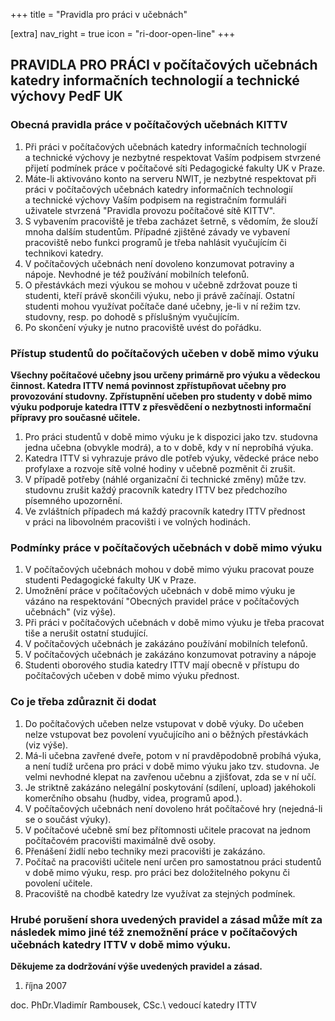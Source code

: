 +++
title = "Pravidla pro práci v učebnách"

[extra]
nav_right = true
icon = "ri-door-open-line"
+++

## PRAVIDLA PRO PRÁCI v počítačových učebnách katedry informačních technologií a technické výchovy PedF UK

### Obecná pravidla práce v počítačových učebnách KITTV

1.  Při práci v počítačových učebnách katedry informačních technologií
    a technické výchovy je nezbytné respektovat Vaším podpisem stvrzené
    přijetí podmínek práce v počítačové síti Pedagogické fakulty UK
    v Praze.
2.  Máte-li aktivováno konto na serveru NWIT, je nezbytné respektovat
    při práci v počítačových učebnách katedry informačních technologií
    a technické výchovy Vaším podpisem na registračním formuláři
    uživatele stvrzená \"Pravidla provozu počítačové sítě KITTV".
3.  S vybavením pracoviště je třeba zacházet šetrně, s vědomím, že
    slouží mnoha dalším studentům. Případné zjištěné závady ve vybavení
    pracoviště nebo funkci programů je třeba nahlásit vyučujícím či
    technikovi katedry.
4.  V počítačových učebnách není dovoleno konzumovat potraviny a nápoje.
    Nevhodné je též používání mobilních telefonů.
5.  O přestávkách mezi výukou se mohou v učebně zdržovat pouze ti
    studenti, kteří právě skončili výuku, nebo ji právě začínají.
    Ostatní studenti mohou využívat počítače dané učebny, je-li v ní
    režim tzv. studovny, resp. po dohodě s příslušným vyučujícím.
6.  Po skončení výuky je nutno pracoviště uvést do pořádku.

### Přístup studentů do počítačových učeben v době mimo výuku

**Všechny počítačové učebny jsou určeny primárně pro výuku a vědeckou
činnost. Katedra ITTV nemá povinnost zpřístupňovat učebny pro
provozování studovny. Zpřístupnění učeben pro studenty v době mimo výuku
podporuje katedra ITTV z přesvědčení o nezbytnosti informační přípravy
pro současné učitele.**

1.  Pro práci studentů v době mimo výuku je k dispozici jako tzv.
    studovna jedna učebna (obvykle modrá), a to v době, kdy v ní
    neprobíhá výuka.
2.  Katedra ITTV si vyhrazuje právo dle potřeb výuky, vědecké práce nebo
    profylaxe a rozvoje sítě volné hodiny v učebně pozměnit či zrušit.
3.  V případě potřeby (náhlé organizační či technické změny) může tzv.
    studovnu zrušit každý pracovník katedry ITTV bez předchozího
    písemného upozornění.
4.  Ve zvláštních případech má každý pracovník katedry ITTV přednost
    v práci na libovolném pracovišti i ve volných hodinách.

### Podmínky práce v počítačových učebnách v době mimo výuku

1.  V počítačových učebnách mohou v době mimo výuku pracovat pouze
    studenti Pedagogické fakulty UK v Praze.
2.  Umožnění práce v počítačových učebnách v době mimo výuku je vázáno
    na respektování \"Obecných pravidel práce v počítačových učebnách\"
    (viz výše).
3.  Při práci v počítačových učebnách v době mimo výuku je třeba
    pracovat tiše a nerušit ostatní studující.
4.  V počítačových učebnách je zakázáno používání mobilních telefonů.
5.  V počítačových učebnách je zakázáno konzumovat potraviny a nápoje
6.  Studenti oborového studia katedry ITTV mají obecně v přístupu do
    počítačových učeben v době mimo výuku přednost.

### Co je třeba zdůraznit či dodat

1.  Do počítačových učeben nelze vstupovat v době výuky. Do učeben nelze
    vstupovat bez povolení vyučujícího ani o běžných přestávkách (viz
    výše).
2.  Má-li učebna zavřené dveře, potom v ní pravděpodobně probíhá výuka,
    a není tudíž určena pro práci v době mimo výuku jako tzv. studovna.
    Je velmi nevhodné klepat na zavřenou učebnu a zjišťovat, zda se v ní
    učí.
3.  Je striktně zakázáno nelegální poskytování (sdílení, upload)
    jakéhokoli komerčního obsahu (hudby, videa, programů apod.).
4.  V počítačových učebnách není dovoleno hrát počítačové hry
    (nejedná-li se o součást výuky).
5.  V počítačové učebně smí bez přítomnosti učitele pracovat na jednom
    počítačovém pracovišti maximálně dvě osoby.
6.  Přenášení židlí nebo techniky mezi pracovišti je zakázáno.
7.  Počítač na pracovišti učitele není určen pro samostatnou práci
    studentů v době mimo výuku, resp. pro práci bez doložitelného pokynu
    či povolení učitele.
8.  Pracoviště na chodbě katedry lze využívat za stejných podmínek.

### Hrubé porušení shora uvedených pravidel a zásad může mít za následek mimo jiné též znemožnění práce v počítačových učebnách katedry ITTV v době mimo výuku.

**Děkujeme za dodržování výše uvedených pravidel a zásad.**

1. října 2007

doc. PhDr.Vladimír Rambousek, CSc.\ vedoucí katedry ITTV
